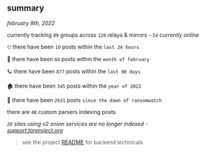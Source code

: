 
## summary
_february 8th, 2022_

currently tracking `89` groups across `128` relays & mirrors - _`54` currently online_

⏲ there have been `10` posts within the `last 24 hours`

🦈 there have been `84` posts within the `month of february`

🪐 there have been `877` posts within the `last 90 days`

🏚 there have been `345` posts within the `year of 2022`

🦕 there have been `2631` posts `since the dawn of ransomwatch`

there are `48` custom parsers indexing posts

_`20` sites using v2 onion services are no longer indexed - [support.torproject.org](https://support.torproject.org/onionservices/v2-deprecation/)_

> see the project [README](https://github.com/thetanz/ransomwatch#ransomwatch--) for backend technicals
